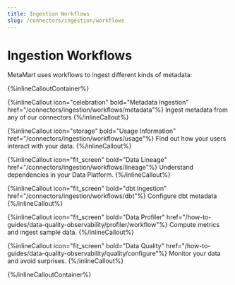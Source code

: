 ```yaml
---
title: Ingestion Workflows
slug: /connectors/ingestion/workflows
---
```


# Ingestion Workflows

MetaMart uses workflows to ingest different kinds of metadata:

{%inlineCalloutContainer%}

{%inlineCallout
  icon="celebration"
  bold="Metadata Ingestion"
  href="/connectors/ingestion/workflows/metadata"%}
Ingest metadata from any of our connectors
{%/inlineCallout%}

{%inlineCallout
  icon="storage"
  bold="Usage Information"
  href="/connectors/ingestion/workflows/usage"%}
Find out how your users interact with your data.
{%/inlineCallout%}

{%inlineCallout
  icon="fit_screen"
  bold="Data Lineage"
  href="/connectors/ingestion/workflows/lineage"%}
Understand dependencies in your Data Platform.
{%/inlineCallout%}

{%inlineCallout
  icon="fit_screen"
  bold="dbt Ingestion"
  href="/connectors/ingestion/workflows/dbt"%}
Configure dbt metadata
{%/inlineCallout%}

{%inlineCallout
  icon="fit_screen"
  bold="Data Profiler"
  href="/how-to-guides/data-quality-observability/profiler/workflow"%}
Compute metrics and ingest sample data.
{%/inlineCallout%}

{%inlineCallout
  icon="fit_screen"
  bold="Data Quality"
  href="/how-to-guides/data-quality-observability/quality/configure"%}
Monitor your data and avoid surprises.
{%/inlineCallout%}

{%/inlineCalloutContainer%}
